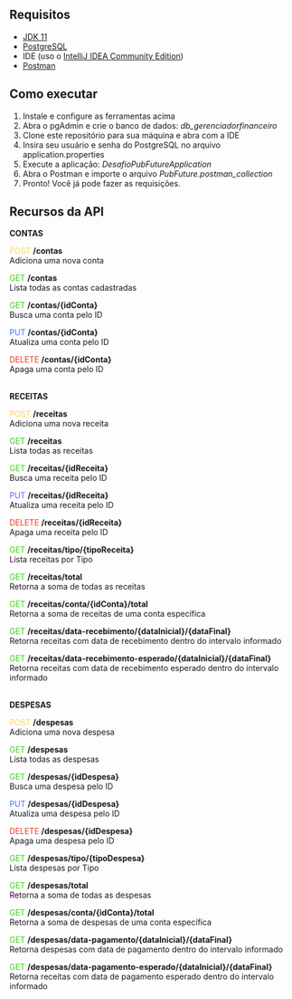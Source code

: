 ## Requisitos
+ [JDK 11](https://www.oracle.com/java/technologies/javase/jdk11-archive-downloads.html)
+ [PostgreSQL](https://www.postgresql.org/download/)
+ IDE (uso o [IntelliJ IDEA Community Edition](https://www.jetbrains.com/pt-br/idea/download/))
+ [Postman](https://www.postman.com/downloads)

## Como executar
1. Instale e configure as ferramentas acima
2. Abra o pgAdmin e crie o banco de dados: _db_gerenciadorfinanceiro_
3. Clone este repositório para sua máquina e abra com a IDE
4. Insira seu usuário e senha do PostgreSQL no arquivo application.properties
5. Execute a aplicação: _DesafioPubFutureApplication_
6. Abra o Postman e importe o arquivo _PubFuture.postman_collection_
7. Pronto! Você já pode fazer as requisições.

## Recursos da API

**CONTAS**

<span style="color:#ffd84f">POST</span> **/contas** \
Adiciona uma nova conta

<span style="color:#38d315">GET</span> **/contas** \
Lista todas as contas cadastradas

<span style="color:#38d315">GET</span> **/contas/{idConta}** \
Busca uma conta pelo ID

<span style="color:#4f6cff">PUT</span> **/contas/{idConta}** \
Atualiza uma conta pelo ID

<span style="color:#ea3b27">DELETE</span> **/contas/{idConta}** \
Apaga uma conta pelo ID

\
**RECEITAS**

<span style="color:#ffd84f">POST</span> **/receitas** \
Adiciona uma nova receita

<span style="color:#38d315">GET</span> **/receitas** \
Lista todas as receitas

<span style="color:#38d315">GET</span> **/receitas/{idReceita}** \
Busca uma receita pelo ID

<span style="color:#4f6cff">PUT</span> **/receitas/{idReceita}** \
Atualiza uma receita pelo ID

<span style="color:#ea3b27">DELETE</span> **/receitas/{idReceita}** \
Apaga uma receita pelo ID

<span style="color:#38d315">GET</span> **/receitas/tipo/{tipoReceita}** \
Lista receitas por Tipo

<span style="color:#38d315">GET</span> **/receitas/total** \
Retorna a soma de todas as receitas

<span style="color:#38d315">GET</span> **/receitas/conta/{idConta}/total** \
Retorna a soma de receitas de uma conta específica

<span style="color:#38d315">GET</span> **/receitas/data-recebimento/{dataInicial}/{dataFinal}** \
Retorna receitas com data de recebimento dentro do intervalo informado

<span style="color:#38d315">GET</span> **/receitas/data-recebimento-esperado/{dataInicial}/{dataFinal}** \
Retorna receitas com data de recebimento esperado dentro do intervalo informado

\
**DESPESAS**

<span style="color:#ffd84f">POST</span> **/despesas** \
Adiciona uma nova despesa

<span style="color:#38d315">GET</span> **/despesas** \
Lista todas as despesas

<span style="color:#38d315">GET</span> **/despesas/{idDespesa}** \
Busca uma despesa pelo ID

<span style="color:#4f6cff">PUT</span> **/despesas/{idDespesa}** \
Atualiza uma despesa pelo ID

<span style="color:#ea3b27">DELETE</span> **/despesas/{idDespesa}** \
Apaga uma despesa pelo ID

<span style="color:#38d315">GET</span> **/despesas/tipo/{tipoDespesa}** \
Lista despesas por Tipo

<span style="color:#38d315">GET</span> **/despesas/total** \
Retorna a soma de todas as despesas

<span style="color:#38d315">GET</span> **/despesas/conta/{idConta}/total** \
Retorna a soma de despesas de uma conta específica

<span style="color:#38d315">GET</span> **/despesas/data-pagamento/{dataInicial}/{dataFinal}** \
Retorna despesas com data de pagamento dentro do intervalo informado

<span style="color:#38d315">GET</span> **/despesas/data-pagamento-esperado/{dataInicial}/{dataFinal}** \
Retorna receitas com data de pagamento esperado dentro do intervalo informado
